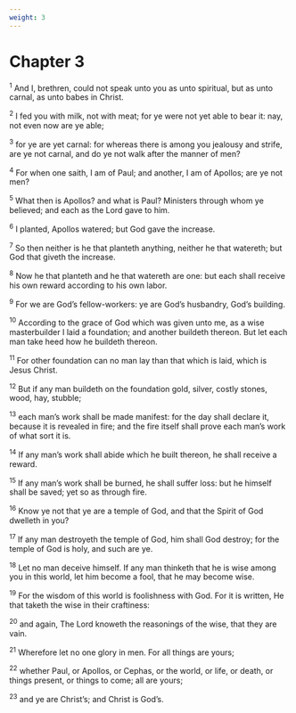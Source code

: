 ```yaml
---
weight: 3
---
```


# Chapter 3

<sup>1</sup> And I, brethren, could not speak unto you as unto spiritual, but as unto carnal, as unto babes in Christ. 

<sup>2</sup> I fed you with milk, not with meat; for ye were not yet able to bear it: nay, not even now are ye able; 

<sup>3</sup> for ye are yet carnal: for whereas there is among you jealousy and strife, are ye not carnal, and do ye not walk after the manner of men? 

<sup>4</sup> For when one saith, I am of Paul; and another, I am of Apollos; are ye not men? 

<sup>5</sup> What then is Apollos? and what is Paul? Ministers through whom ye believed; and each as the Lord gave to him. 

<sup>6</sup> I planted, Apollos watered; but God gave the increase. 

<sup>7</sup> So then neither is he that planteth anything, neither he that watereth; but God that giveth the increase. 

<sup>8</sup> Now he that planteth and he that watereth are one: but each shall receive his own reward according to his own labor. 

<sup>9</sup> For we are God’s fellow-workers: ye are God’s husbandry, God’s building. 

<sup>10</sup> According to the grace of God which was given unto me, as a wise masterbuilder I laid a foundation; and another buildeth thereon. But let each man take heed how he buildeth thereon. 

<sup>11</sup> For other foundation can no man lay than that which is laid, which is Jesus Christ. 

<sup>12</sup> But if any man buildeth on the foundation gold, silver, costly stones, wood, hay, stubble; 

<sup>13</sup> each man’s work shall be made manifest: for the day shall declare it, because it is revealed in fire; and the fire itself shall prove each man’s work of what sort it is. 

<sup>14</sup> If any man’s work shall abide which he built thereon, he shall receive a reward. 

<sup>15</sup> If any man’s work shall be burned, he shall suffer loss: but he himself shall be saved; yet so as through fire. 

<sup>16</sup> Know ye not that ye are a temple of God, and that the Spirit of God dwelleth in you? 

<sup>17</sup> If any man destroyeth the temple of God, him shall God destroy; for the temple of God is holy, and such are ye. 

<sup>18</sup> Let no man deceive himself. If any man thinketh that he is wise among you in this world, let him become a fool, that he may become wise. 

<sup>19</sup> For the wisdom of this world is foolishness with God. For it is written, He that taketh the wise in their craftiness: 

<sup>20</sup> and again, The Lord knoweth the reasonings of the wise, that they are vain. 

<sup>21</sup> Wherefore let no one glory in men. For all things are yours; 

<sup>22</sup> whether Paul, or Apollos, or Cephas, or the world, or life, or death, or things present, or things to come; all are yours; 

<sup>23</sup> and ye are Christ’s; and Christ is God’s. 


